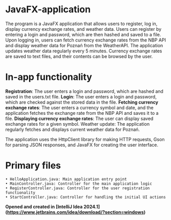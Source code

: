 # JavaFX-application
The program is a JavaFX application that allows users to register, log in, display currency exchange rates, and weather data. Users can register by entering a login and password, which are then hashed and saved to a file. Upon logging in, users can fetch currency exchange rates from the NBP API and display weather data for Poznań from the WeatherAPI. The application updates weather data regularly every 5 minutes. Currency exchange rates are saved to text files, and their contents can be browsed by the user.

# In-app functionality
**Registration**: The user enters a login and password, which are hashed and saved in the users.txt file.
**Login**: The user enters a login and password, which are checked against the stored data in the file.
**Fetching currency exchange rates**: The user enters a currency symbol and date, and the application fetches the exchange rate from the NBP API and saves it to a file.
**Displaying currency exchange rates**: The user can display saved exchange rates for a given symbol.
Weather update: The application regularly fetches and displays current weather data for Poznań.

The application uses the HttpClient library for making HTTP requests, Gson for parsing JSON responses, and JavaFX for creating the user interface.

# Primary files
    • HelloApplication.java: Main application entry point
    • MainController.java: Controller for the main application logic
    • RegisterController.java: Controller for the user registration functionality
    • StartController.java: Controller for handling the initial UI actions

**Opened and created in [IntelliJ Idea 2024.1] (https://www.jetbrains.com/idea/download/?section=windows)**
